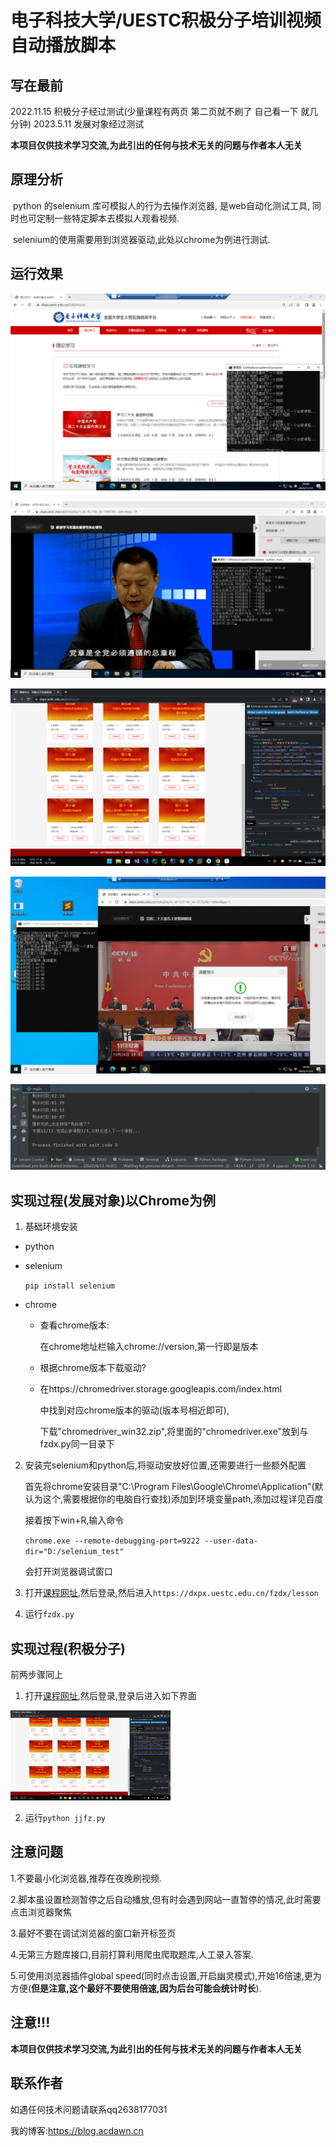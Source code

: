 # 电子科技大学/UESTC积极分子培训视频自动播放脚本

## 写在最前



2022.11.15 积极分子经过测试(少量课程有两页 第二页就不刷了 自己看一下 就几分钟)
2023.5.11 发展对象经过测试

**本项目仅供技术学习交流,为此引出的任何与技术无关的问题与作者本人无关**

## 原理分析

​		python 的selenium 库可模拟人的行为去操作浏览器, 是web自动化测试工具, 同时也可定制一些特定脚本去模拟人观看视频.

​		selenium的使用需要用到浏览器驱动,此处以chrome为例进行测试.

## 运行效果

![QQ截图20221112200446](Readme/QQ截图20221112200446.png)

![QQ图片20221112014852](Readme/QQ图片20221112014852.png)

![image-20220414074917961](Readme/image-20220414074917961.png)

![fzdx](Readme/fzdx.png)

![image-20220414074136882](Readme/image-20220414074136882.png)

## 实现过程(发展对象)以Chrome为例

1. 基础环境安装

* python

* selenium

  `pip install selenium`

* chrome

  * 查看chrome版本:

    在chrome地址栏输入chrome://version,第一行即是版本

  * 根据chrome版本下载驱动?

  * 在https://chromedriver.storage.googleapis.com/index.html

    中找到对应chrome版本的驱动(版本号相近即可),

    下载"chromedriver_win32.zip",将里面的"chromedriver.exe"放到与fzdx.py同一目录下

2. 安装完selenium和python后,将驱动安放好位置,还需要进行一些额外配置

   首先将chrome安装目录"C:\Program Files\Google\Chrome\Application"(默认为这个,需要根据你的电脑自行查找)添加到环境变量path,添加过程详见百度

   接着按下win+R,输入命令

   `chrome.exe --remote-debugging-port=9222 --user-data-dir="D:/selenium_test"`

   会打开浏览器调试窗口

3. 打开[课程网址](https://dxpx.uestc.edu.cn/),然后登录,然后进入`https://dxpx.uestc.edu.cn/fzdx/lesson`
4. 运行`fzdx.py`

## 实现过程(积极分子)

前两步骤同上

1. 打开[课程网址](https://dxpx.uestc.edu.cn/),然后登录,登录后进入如下界面

<img src="Readme/image-20220414075055399.png" alt="image-20220414075055399" style="zoom: 25%;" />

2. 运行`python jjfz.py`

## 注意问题

1.不要最小化浏览器,推荐在夜晚刷视频.

2.脚本虽设置检测暂停之后自动播放,但有时会遇到网站一直暂停的情况,此时需要点击浏览器聚焦

3.最好不要在调试浏览器的窗口新开标签页

4.无第三方题库接口,目前打算利用爬虫爬取题库,人工录入答案.

5.可使用浏览器插件global speed(同时点击设置,开启幽灵模式),开始16倍速,更为方便(**但是注意,这个最好不要使用倍速,因为后台可能会统计时长**).

## 注意!!!

**本项目仅供技术学习交流,为此引出的任何与技术无关的问题与作者本人无关**

## 联系作者

如遇任何技术问题请联系qq2638177031

我的博客:https://blog.acdawn.cn
